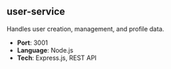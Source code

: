 ## user-service

Handles user creation, management, and profile data.

- **Port**: 3001
- **Language**: Node.js
- **Tech**: Express.js, REST API
